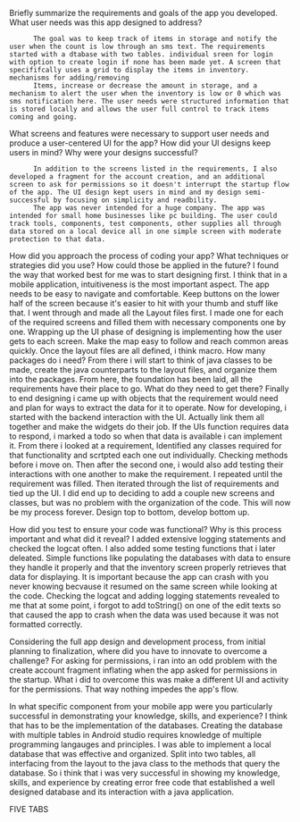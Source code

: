 Briefly summarize the requirements and goals of the app you developed. What user needs was this app designed to address?

          The goal was to keep track of items in storage and notify the user when the count is low through an sms text. The requirements started with a dtabase with two tables. individual sreen for login with option to create login if none has been made yet. A screen that specififcally uses a grid to display the items in inventory. mechanisms for adding/removing
          Items, increase or decrease the amount in storage, and a mechanism to alert the user when the inventory is low or 0 which was sms notification here. The user needs were structured information that is stored locally and allows the user full control to track items coming and going. 

What screens and features were necessary to support user needs and produce a user-centered UI for the app? How did your UI designs keep users in mind? Why were your designs successful?

          In addition to the screens listed in the requirements, I also developed a fragment for the account creation, and an additional screen to ask for permissions so it doesn't interrupt the startup flow of the app. The UI design kept users in mind and my design semi-successful by focusing on simplicity and readbility.
          The app was never intended for a huge company. The app was intended for small home businesses like pc building. The user could track tools, components, test components, other supplies all through data stored on a local device all in one simple screen with moderate protection to that data.

How did you approach the process of coding your app? What techniques or strategies did you use? How could those be applied in the future?
          I found the way that worked best for me was to start designing first. I think that in a mobile application, intuitiveness is the most important aspect. The app needs to be easy to navigate and comfortable. Keep buttons on the lower half of the screen because it's easier to hit with your thumb and stuff like that. I went through and made all the
          Layout files first. I made one for each of the required screens and filled them with necessary components one by one. Wrapping up the UI phase of designing is implementing how the user gets to each screen. Make the map easy to follow and reach common areas quickly. Once the layout files are all defined, i think macro. How many packages do i need?
          From there i will start to think of java classes to be made, create the java counterparts to the layout files, and organize them into the packages. From here, the foundation has been laid, all the requirements have their place to go. What do they need to get there? Finally to end designing i came up with objects that the requirement would need and
          plan for ways to extract the data for it to operate. Now for developing, i started with the backend interaction with the UI. Actually link them all together and make the widgets do their job. If the UIs function requires data to respond, i marked a todo so when that data is available i can implement it. From there i looked at a requirement, Identified
          any classes required for that functionality and scrtpted each one out individually. Checking methods before i move on. Then after the second one, i would also add testing their interactions with one another to make the requirement. I repeated until the requirement was filled. Then iterated through the list of requirements and tied up the UI.
          I did end up to deciding to add a couple new screens and classes, but was no problem with the organization of the code. This will now be my process forever. Design top to bottom, develop bottom up.

How did you test to ensure your code was functional? Why is this process important and what did it reveal?
          I added extensive logging statements and checked the logcat often. I also added some testing functions that i later deleated. Simple functions like populating the databases with data to ensure they handle it properly and that the inventory screen properly retrieves that data for displaying.
          It is important because the app can crash with you never knowing becvause it resumed on the same screen while looking at the code. Checking the logcat and adding logging statements revealed to me that at some point, i forgot to add toString() on one of the edit texts so that caused the app to crash when the data was used because it was not formatted
          correctly.

Considering the full app design and development process, from initial planning to finalization, where did you have to innovate to overcome a challenge?
          For asking for permissions, i ran into an odd problem with the create account fragment inflating when the app asked for permissions in the startup. What i did to overcome this was make a different UI and activity for the permissions. That way nothing impedes the app's flow.

In what specific component from your mobile app were you particularly successful in demonstrating your knowledge, skills, and experience?
          I think that has to be the implementation of the databases. Creating the database with multiple tables in Android studio requires knowledge of multiple programming langauges and principles. I was able to implement a local database that was effective and organized. Split into two tables, all interfacing from the layout to the java class to the 
          methods that query the database. So i think that i was very successful in showing my knowledge, skills, and experience by creating error free code that established a well designed database and its interaction with a java application.














FIVE TABS
